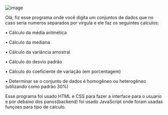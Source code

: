 ![image](https://github.com/VitorVargass/Statistical-program/assets/121463179/f8d8c5d8-bf95-4ed9-af34-e39c1faacda4)

Olá, fiz esse programa onde você digita um conjuntos de dados que no caso seria numeros separados por virgula e ele faz os seguintes calculos:

• Cálculo da média aritmética

• Cálculo da mediana

• Cálculo da variância amostral

• Cálculo do desvio padrão

• Cálculo do coeficiente de variação (em porcentagem)

• Determinar se o conjunto de dados é homogêneo ou heterogêneo (utilizando 
como padrão 30%)

Esse programa foi usado HTML e CSS para fazer a interface para o usuario e por debaixo dos panos(backend) foi usado JavaScript onde foram usadas funçoes para tipo de calculo. 

